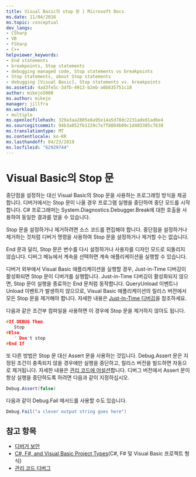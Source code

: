 ```yaml
---
title: Visual Basic의 stop 문 | Microsoft Docs
ms.date: 11/04/2016
ms.topic: conceptual
dev_langs:
- CSharp
- VB
- FSharp
- C++
helpviewer_keywords:
- End statements
- breakpoints, Stop statements
- debugging managed code, Stop statements vs breakpoints
- Stop statements, about Stop statements
- debugging [Visual Basic], Stop statements vs. breakpoints
ms.assetid: 4ad3fe5c-3dfb-4913-b2eb-a0b635751c18
author: mikejo5000
ms.author: mikejo
manager: jillfra
ms.workload:
- multiple
ms.openlocfilehash: 329a3aa2805e8a95e14a5d78dc2231ade81ad6e4
ms.sourcegitcommit: 94b3a052fb1229c7e7f8804b09c1d403385c7630
ms.translationtype: MT
ms.contentlocale: ko-KR
ms.lasthandoff: 04/23/2019
ms.locfileid: "62929744"
---
```

# <a name="stop-statements-in-visual-basic"></a>Visual Basic의 Stop 문
중단점을 설정하는 대신 Visual Basic의 Stop 문을 사용하는 프로그래밍 방식을 제공합니다. 디버거에서는 Stop 문이 나올 경우 프로그램 실행을 중단하여 중단 모드를 시작합니다. C# 프로그래머는 System.Diagnostics.Debugger.Break에 대한 호출을 사용하여 동일한 결과를 얻을 수 있습니다.

 Stop 문을 설정하거나 제거하려면 소스 코드를 편집해야 합니다. 중단점을 설정하거나 제거하는 것처럼 디버거 명령을 사용하여 Stop 문을 설정하거나 제거할 수는 없습니다.

 End 문과 달리, Stop 문은 변수를 다시 설정하거나 사용자를 디자인 모드로 되돌리지 않습니다. 디버그 메뉴에서 계속을 선택하면 계속 애플리케이션을 실행할 수 있습니다.

 디버거 외부에서 Visual Basic 애플리케이션을 실행할 경우, Just-in-Time 디버깅이 활성화되면 Stop 문이 디버거를 실행합니다. Just-in-Time 디버깅이 활성화되지 않으면, Stop 문이 실행을 종료하는 End 문처럼 동작합니다. QueryUnload 이벤트나 Unload 이벤트가 발생하지 않으므로, Visual Basic 애플리케이션의 릴리스 버전에서 모든 Stop 문을 제거해야 합니다. 자세한 내용은 [Just-In-Time 디버깅](../debugger/just-in-time-debugging-in-visual-studio.md)을 참조하세요.

 다음과 같은 조건부 컴파일을 사용하면 이 경우에 Stop 문을 제거하지 않아도 됩니다.

```cpp
#If DEBUG Then
   Stop
#Else
   ' Don't stop
#End If
```

 또 다른 방법은 Stop 문 대신 Assert 문을 사용하는 것입니다. Debug.Assert 문은 지정된 조건이 충족되지 않을 경우에만 실행을 중단하고, 릴리스 버전을 빌드하면 자동으로 제거됩니다. 자세한 내용은 [관리 코드에 어설션](../debugger/assertions-in-managed-code.md)합니다. 디버그 버전에서 Assert 문이 항상 실행을 중단하도록 하려면 다음과 같이 지정하십시오.

```csharp
Debug.Assert(false)
```

 다음과 같이 Debug.Fail 메서드를 사용할 수도 있습니다.

```csharp
Debug.Fail("a clever output string goes here")
```

## <a name="see-also"></a>참고 항목
- [디버거 보안](../debugger/debugger-security.md)
- [C#, F#, and Visual Basic Project Types](../debugger/debugging-preparation-csharp-f-hash-and-visual-basic-project-types.md)(C#, F# 및 Visual Basic 프로젝트 형식)
- [관리 코드 디버그](../debugger/debugging-managed-code.md)
